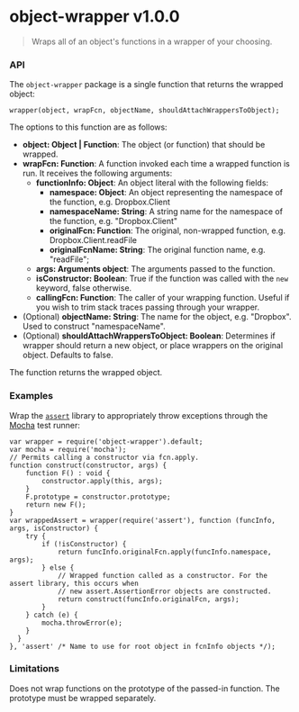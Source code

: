 # object-wrapper v1.0.0
> Wraps all of an object's functions in a wrapper of your choosing.

### API

The `object-wrapper` package is a single function that returns the wrapped object:

```{js}
wrapper(object, wrapFcn, objectName, shouldAttachWrappersToObject);
```

The options to this function are as follows:

* **object: Object | Function**: The object (or function) that should be wrapped.
* **wrapFcn: Function**: A function invoked each time a wrapped function is run. It receives the following arguments:
  * **functionInfo: Object**: An object literal with the following fields:
    * **namespace: Object**: An object representing the namespace of the function, e.g. Dropbox.Client
    * **namespaceName: String**: A string name for the namespace of the function, e.g. "Dropbox.Client"
    * **originalFcn: Function**: The original, non-wrapped function, e.g. Dropbox.Client.readFile
    * **originalFcnName: String**: The original function name, e.g. "readFile";
  * **args: Arguments object**: The arguments passed to the function.
  * **isConstructor: Boolean**: True if the function was called with the `new` keyword, false otherwise.
  * **callingFcn: Function**: The caller of your wrapping function. Useful if you wish to trim stack traces passing through your wrapper.
* (Optional) **objectName: String**: The name for the object, e.g. "Dropbox". Used to construct "namespaceName".
* (Optional) **shouldAttachWrappersToObject: Boolean**: Determines if wrapper should return a new object, or place wrappers on the original object. Defaults to false.

The function returns the wrapped object.

### Examples

Wrap the [`assert`](https://github.com/defunctzombie/commonjs-assert) library to appropriately throw exceptions through the [Mocha](https://mochajs.org/) test runner:

```{js}
var wrapper = require('object-wrapper').default;
var mocha = require('mocha');
// Permits calling a constructor via fcn.apply.
function construct(constructor, args) {
    function F() : void {
        constructor.apply(this, args);
    }
    F.prototype = constructor.prototype;
    return new F();
}
var wrappedAssert = wrapper(require('assert'), function (funcInfo, args, isConstructor) {
    try {
        if (!isConstructor) {
            return funcInfo.originalFcn.apply(funcInfo.namespace, args);
        } else {
            // Wrapped function called as a constructor. For the assert library, this occurs when
            // new assert.AssertionError objects are constructed.
            return construct(funcInfo.originalFcn, args);
        }
    } catch (e) {
        mocha.throwError(e);
    }
  }
}, 'assert' /* Name to use for root object in fcnInfo objects */);
```

### Limitations

Does not wrap functions on the prototype of the passed-in function. The prototype must be wrapped separately.
